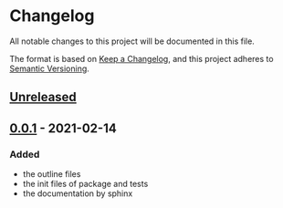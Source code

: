 # Changelog

All notable changes to this project will be documented in this file.

The format is based on [Keep a Changelog](https://keepachangelog.com/en/1.0.0/),
and this project adheres to [Semantic Versioning](https://semver.org/spec/v2.0.0.html).

## [Unreleased]

## [0.0.1] - 2021-02-14

### Added
- the outline files
- the init files of package and tests
- the documentation by sphinx

[Unreleased]: https://github.com/bilardi/aws-static-website/compare/v0.0.1...HEAD
[0.0.1]: https://github.com/bilardi/aws-static-website/releases/tag/v0.0.1
